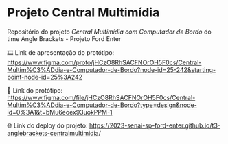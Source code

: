 # Projeto Central Multimídia

Repositório do projeto _Central Multimídia com Computador de Bordo_ do time Angle Brackets - Projeto Ford Enter

:film_strip: Link de apresentação do protótipo: https://www.figma.com/proto/jHCzO8RhSACFNOrOH5F0cs/Central-Multim%C3%ADdia-e-Computador-de-Bordo?node-id=25-242&starting-point-node-id=25%3A242

:triangular_ruler: Link do protótipo: https://www.figma.com/file/jHCzO8RhSACFNOrOH5F0cs/Central-Multim%C3%ADdia-e-Computador-de-Bordo?type=design&node-id=0%3A1&t=bMu6eoex93uokPPM-1

 :globe_with_meridians: Link do deploy do projeto: https://2023-senai-sp-ford-enter.github.io/t3-anglebrackets-centralmultimidia/
